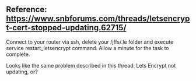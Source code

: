 ## Reference: https://www.snbforums.com/threads/letsencrypt-cert-stopped-updating.62715/

Connect to your router via ssh, delete your /jffs/.le folder and execute service restart_letsencrypt command. Allow a minute for the task to complete.

Looks like the same problem described in this thread: Lets Encrypt not updating, or?
